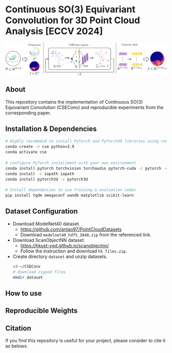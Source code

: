 # Continuous SO(3) Equivariant Convolution for 3D Point Cloud Analysis [ECCV 2024]
<img src="media/fig_3_proto_1.png">

## About
This repository contains the implementation of Continuous SO(3) Equivariant Convolution (CSEConv) and reproducible experiments from the corresponding paper.

## Installation & Dependencies
```bash
# Highly recommend to install PyTorch and PyTorch3D libraries using conda
conda create -n cse python=3.9
conda activate cse

# configure PyTorch installment with your own environment
conda install pytorch torchvision torchaudio pytorch-cuda -c pytorch -c nvidia
conda install -c iopath iopath
conda install pytorch3d -c pytorch3d

# Install dependencies to use training & evaluation codes
pip install tqdm omegaconf wandb matplotlib scikit-learn
```

## Dataset Configuration
* Download ModelNet40 dataset.
    * https://github.com/antao97/PointCloudDatasets
    * Download `modelnet40_hdf5_2048.zip` from the referenced link.
* Download ScanObjectNN dataset.
    * https://hkust-vgd.github.io/scanobjectnn/
    * Follow the instruction and download `h5_files.zip`.
* Create directory `dataset` and unzip datasets.
    ```bash
    cd ~/CSEConv
    # download zipped files 
    mkdir dataset
    ```

## How to use

## Reproducible Weights

## Citation
If you find this repository is useful for your project, please consider to cite it as belows.
